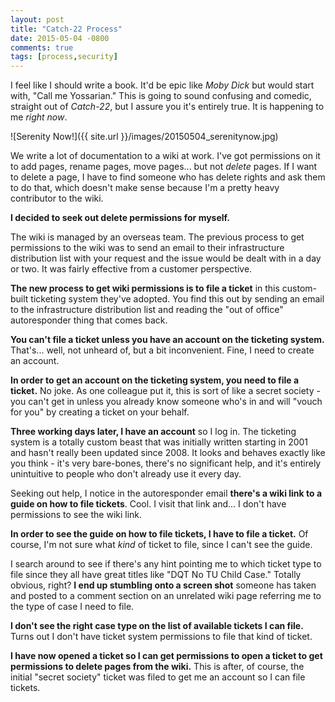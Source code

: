 ```yaml
---
layout: post
title: "Catch-22 Process"
date: 2015-05-04 -0800
comments: true
tags: [process,security]
---
```

I feel like I should write a book. It'd be epic like _Moby Dick_ but would start with, "Call me Yossarian." This is going to sound confusing and comedic, straight out of _Catch-22_, but I assure you it's entirely true. It is happening to me _right now_.

![Serenity Now!]({{ site.url }}/images/20150504_serenitynow.jpg)

We write a lot of documentation to a wiki at work. I've got permissions on it to add pages, rename pages, move pages... but not _delete_ pages. If I want to delete a page, I have to find someone who has delete rights and ask them to do that, which doesn't make sense because I'm a pretty heavy contributor to the wiki.

**I decided to seek out delete permissions for myself.**

The wiki is managed by an overseas team. The previous process to get permissions to the wiki was to send an email to their infrastructure distribution list with your request and the issue would be dealt with in a day or two. It was fairly effective from a customer perspective.

**The new process to get wiki permissions is to file a ticket** in this custom-built ticketing system they've adopted. You find this out by sending an email to the infrastructure distribution list and reading the "out of office" autoresponder thing that comes back.

**You can't file a ticket unless you have an account on the ticketing system.** That's... well, not unheard of, but a bit inconvenient. Fine, I need to create an account.

**In order to get an account on the ticketing system, you need to file a ticket.** No joke. As one colleague put it, this is sort of like a secret society - you can't get in unless you already know someone who's in and will "vouch for you" by creating a ticket on your behalf.

**Three working days later, I have an account** so I log in. The ticketing system is a totally custom beast that was initially written starting in 2001 and hasn't really been updated since 2008. It looks and behaves exactly like you think - it's very bare-bones, there's no significant help, and it's entirely unintuitive to people who don't already use it every day.

Seeking out help, I notice in the autoresponder email **there's a wiki link to a guide on how to file tickets**. Cool. I visit that link and... I don't have permissions to see the wiki link.

**In order to see the guide on how to file tickets, I have to file a ticket.** Of course, I'm not sure what _kind_ of ticket to file, since I can't see the guide.

I search around to see if there's any hint pointing me to which ticket type to file since they all have great titles like "DQT No TU Child Case." Totally obvious, right? **I end up stumbling onto a screen shot** someone has taken and posted to a comment section on an unrelated wiki page referring me to the type of case I need to file.

**I don't see the right case type on the list of available tickets I can file.** Turns out I don't have ticket system permissions to file that kind of ticket.

**I have now opened a ticket so I can get permissions to open a ticket to get permissions to delete pages from the wiki.** This is after, of course, the initial "secret society" ticket was filed to get me an account so I can file tickets.
